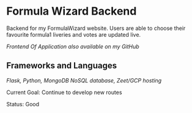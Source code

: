 # Formula Wizard Backend
Backend for my FormulaWizard website. Users are able to choose their favourite formula1 liveries and votes are updated live.

*Frontend Of Application also available on my GitHub*

## Frameworks and Languages
*Flask, Python, MongoDB NoSQL database, Zeet/GCP hosting*


Current Goal: Continue to develop new routes

Status: Good
